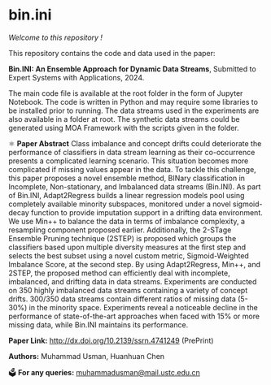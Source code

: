 # bin.ini
_Welcome to this repository !_ 

This repository contains the code and data used in the paper:

__Bin.INI: An Ensemble Approach for Dynamic Data Streams__, Submitted to Expert Systems with Applications, 2024. 

The main code file is available at the root folder in the form of Jupyter Notebook. The code is written in Python and may require some libraries to be installed prior to running. The data streams used in the experiments are also available in a folder at root. The synthetic data streams could be generated using MOA Framework with the scripts given in the folder.

⚛️ __Paper Abstract__  Class imbalance and concept drifts could deteriorate the performance of classifiers in data stream learning as their co-occurrence presents a complicated learning scenario. This situation becomes more complicated if missing values appear in the data. To tackle this challenge, this paper proposes a novel ensemble method, BINary classification in Incomplete, Non-stationary, and Imbalanced data streams (Bin.INI). As part of Bin.INI, Adapt2Regress builds a linear regression models pool using completely available minority subspaces, monitored under a novel sigmoid-decay function to provide imputation support in a drifting data environment. We use Min++ to balance the data in terms of imbalance complexity, a resampling component proposed earlier. Additionally, the 2-STage Ensemble Pruning technique (2STEP) is proposed which groups the classifiers based upon multiple diversity measures at the first step and selects the best subset using a novel custom metric, Sigmoid-Weighted Imbalance Score, at the second step. By using Adapt2Regress, Min++, and 2STEP, the proposed method can efficiently deal with incomplete, imbalanced, and drifting data in data streams. Experiments are conducted on 350 highly imbalanced data streams containing a variety of concept drifts. 300/350 data streams contain different ratios of missing data (5-30\%) in the minority space. Experiments reveal a noticeable decline in the performance of state-of-the-art approaches when faced with 15\% or more missing data, while Bin.INI maintains its performance.

__Paper Link:__ http://dx.doi.org/10.2139/ssrn.4741249 (PrePrint)

__Authors:__ Muhammad Usman, Huanhuan Chen

🗳️ __For any queries:__ muhammadusman@mail.ustc.edu.cn
